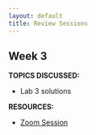 ```yaml
---
layout: default
title: Review Sessions
---
```




## Week 3

**TOPICS DISCUSSED:**

* Lab 3 solutions 

**RESOURCES:**

* [Zoom Session](https://asu.zoom.us/rec/play/uZIpJO35-Dk3H4bE4QSDBaVxW9TvfK2sh3AY_fMJzkq3BXcFYFSkYuYTaus6McT8jmrHdvKuG9t7ct3h)

